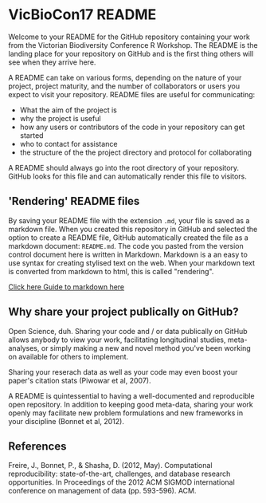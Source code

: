 # VicBioCon17 README

Welcome to your README for the GitHub repository containing your work from the Victorian Biodiversity Conference R Workshop. The README is the landing place for your repository on GitHub and is the first thing others will see when they arrive here.

A README can take on various forms, depending on the nature of your project, project maturity, and the number of collaborators or users you expect to visit your repository. README files are useful for communicating:

- What the aim of the project is
- why the project is useful
- how any users or contributors of the code in your repository can get started
- who to contact for assistance
- the structure of the the project directory and protocol for collaborating

A README should always go into the root directory of your repository. GitHub looks for this file and can automatically render this file to visitors.

## 'Rendering' README files

By saving your README file with the extension `.md`, your file is saved as a markdown file. When you created this repository in GitHub and selected the option to create a README file, GitHub automatically created the file as a markdown document: `README.md`. The code you pasted from the version control document here is written in Markdown. Markdown is a an easy to use syntax for creating stylised text on the web. When your markdown text is converted from markdown to html, this is called "rendering".

[Click here Guide to markdown here](https://guides.github.com/features/mastering-markdown/)

## Why share your project publically on GitHub?

Open Science, duh. Sharing your code and / or data publically on GitHub allows anybody to view your work, facilitating longitudinal studies, meta-analyses, or simply making a new and novel method you've been working on available for others to implement. 

Sharing your reserach data as well as your code may even boost your paper's citation stats (Piwowar et al, 2007).

A README is quintessential to having a well-documented and reproducible open repository. In addition to keeping good meta-data, sharing your work openly may facilitate new problem formulations and new frameworks in your discipline (Bonnet et al, 2012).

## References

Freire, J., Bonnet, P., & Shasha, D. (2012, May). Computational reproducibility: state-of-the-art, challenges, and database research opportunities. In Proceedings of the 2012 ACM SIGMOD international conference on management of data (pp. 593-596). ACM.
